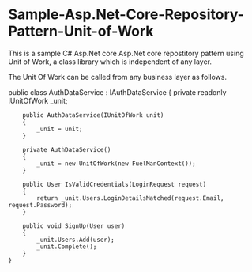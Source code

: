 # Sample-Asp.Net-Core-Repository-Pattern-Unit-of-Work

This is a sample C# Asp.Net core Asp.Net core repostitory pattern using Unit of Work, a class library which is independent of any layer. 

The Unit Of Work can be called from any business layer as follows.

 public class AuthDataService : IAuthDataService
    {
        private readonly IUnitOfWork _unit;

        public AuthDataService(IUnitOfWork unit)
        {
            _unit = unit;
        }

        private AuthDataService()
        {
            _unit = new UnitOfWork(new FuelManContext());
        }

        public User IsValidCredentials(LoginRequest request)
        {
            return _unit.Users.LoginDetailsMatched(request.Email, request.Password);
        }

        public void SignUp(User user)
        {
            _unit.Users.Add(user);
            _unit.Complete();
        }
    }
